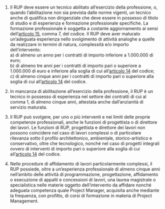 1. Il RUP deve essere un tecnico abilitato all’esercizio della professione, o, quando l’abilitazione non sia prevista dalle norme vigenti, un tecnico anche di qualifica non dirigenziale che deve essere in possesso di titolo di studio e di esperienza e formazione professionale specifiche. La formazione professionale è soggetta a costante aggiornamento ai sensi dell’[articolo 15](/articolo-15/2), comma 7, del codice. Il RUP deve aver maturato un’adeguata esperienza nello svolgimento di attività analoghe a quelle da realizzare in termini di natura, complessità e/o importo dell’intervento:<br>a) di almeno un anno per i contratti di importo inferiore a 1.000.000 di euro;<br>b) di almeno tre anni per i contratti di importo pari o superiore a 1.000.000 di euro e inferiore alla soglia di cui all’[articolo 14](/articolo-14/2) del codice;<br>c) di almeno cinque anni per i contratti di importo pari o superiore alla soglia di cui all’[articolo 14](/articolo-14/2) del codice.

2. In mancanza di abilitazione all’esercizio della professione, il RUP è un tecnico in possesso di esperienza nel settore dei contratti di cui al comma 1, di almeno cinque anni, attestata anche dall’anzianità di servizio maturata.

3. Il RUP può svolgere, per uno o più interventi e nei limiti delle proprie competenze professionali, anche le funzioni di progettista o di direttore dei lavori. Le funzioni di RUP, progettista e direttore dei lavori non possono coincidere nel caso di lavori complessi o di particolare rilevanza sotto il profilo architettonico, ambientale, storico-artistico e conservativo, oltre che tecnologico, nonché nel caso di progetti integrali ovvero di interventi di importo pari o superiore alla soglia di cui all’[articolo 14](/articolo-14/2) del codice.

4. Nelle procedure di affidamento di lavori particolarmente complessi, il RUP possiede, oltre a un’esperienza professionale di almeno cinque anni nell’ambito delle attività di programmazione, progettazione, affidamento o esecuzione di appalti e concessioni di lavori, una laurea magistrale o specialistica nelle materie oggetto dell’intervento da affidare nonché adeguata competenza quale Project Manager, acquisita anche mediante la frequenza, con profitto, di corsi di formazione in materia di Project Management.